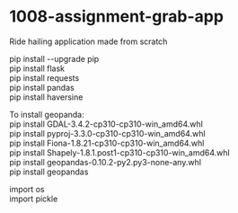 # 1008-assignment-grab-app
Ride hailing application made from scratch

pip install --upgrade pip\
pip install flask\
pip install requests\
pip install pandas\
pip install haversine

To install geopanda:\
pip install GDAL-3.4.2-cp310-cp310-win_amd64.whl\
pip install pyproj-3.3.0-cp310-cp310-win_amd64.whl\
pip install Fiona-1.8.21-cp310-cp310-win_amd64.whl\
pip install Shapely-1.8.1.post1-cp310-cp310-win_amd64.whl\
pip install geopandas-0.10.2-py2.py3-none-any.whl\
pip install geopandas

import os\
import pickle